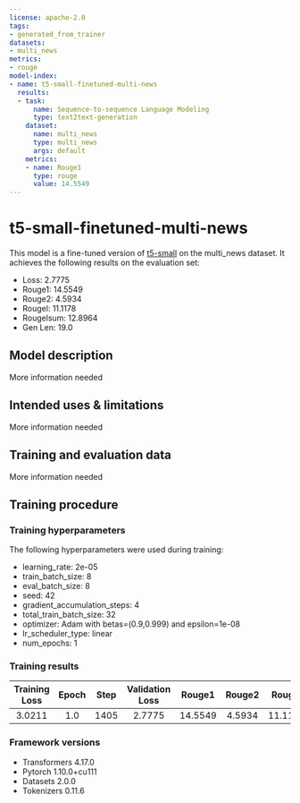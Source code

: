 ```yaml
---
license: apache-2.0
tags:
- generated_from_trainer
datasets:
- multi_news
metrics:
- rouge
model-index:
- name: t5-small-finetuned-multi-news
  results:
  - task:
      name: Sequence-to-sequence Language Modeling
      type: text2text-generation
    dataset:
      name: multi_news
      type: multi_news
      args: default
    metrics:
    - name: Rouge1
      type: rouge
      value: 14.5549
---
```


<!-- This model card has been generated automatically according to the information the Trainer had access to. You
should probably proofread and complete it, then remove this comment. -->

# t5-small-finetuned-multi-news

This model is a fine-tuned version of [t5-small](https://huggingface.co/t5-small) on the multi_news dataset.
It achieves the following results on the evaluation set:
- Loss: 2.7775
- Rouge1: 14.5549
- Rouge2: 4.5934
- Rougel: 11.1178
- Rougelsum: 12.8964
- Gen Len: 19.0

## Model description

More information needed

## Intended uses & limitations

More information needed

## Training and evaluation data

More information needed

## Training procedure

### Training hyperparameters

The following hyperparameters were used during training:
- learning_rate: 2e-05
- train_batch_size: 8
- eval_batch_size: 8
- seed: 42
- gradient_accumulation_steps: 4
- total_train_batch_size: 32
- optimizer: Adam with betas=(0.9,0.999) and epsilon=1e-08
- lr_scheduler_type: linear
- num_epochs: 1

### Training results

| Training Loss | Epoch | Step | Validation Loss | Rouge1  | Rouge2 | Rougel  | Rougelsum | Gen Len |
|:-------------:|:-----:|:----:|:---------------:|:-------:|:------:|:-------:|:---------:|:-------:|
| 3.0211        | 1.0   | 1405 | 2.7775          | 14.5549 | 4.5934 | 11.1178 | 12.8964   | 19.0    |


### Framework versions

- Transformers 4.17.0
- Pytorch 1.10.0+cu111
- Datasets 2.0.0
- Tokenizers 0.11.6
